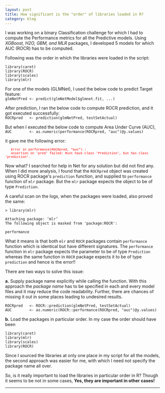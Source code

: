 ```yaml
---
layout: post
title: How significant is the "order" of libraries loaded in R?
category: blog
---
```



I was working on a binary Classification challenge for which I had to compute the Performance metrics for all the Predictive models. Using _XGBoost, H2O, GBM, and MLR_ packages, I developed 5 models for which AUC (ROCR) has to be computed.

Following was the order in which the libraries were loaded in the script: <br>

    library(caret)
    library(ROCR)
    library(scales) 
    library(mlr) 

For one of the models (GLMNet), I used the below code to predict Target feature:<br>
`glmNetPred <- predict(glmNetModel$glmnet.fit, ...)`

After prediction, I ran the below code to compute ROCR prediction, and it got executed successfully:<br>
`ROCRpred   <- prediction(glmNetPred, testSetActual)`

But when I executed the below code to compute Area Under Curve (AUC),<br>
`AUC        <- as.numeric(performance(ROCRpred, "auc")@y.values)`

it gave me the following error:<br>

<span style="color:red; font-family:Courier; font-size:0.75em;">
&nbsp;&nbsp;&nbsp;Error in performance(ROCRpred, "auc") :<br>
&nbsp;&nbsp;&nbsp;Assertion on 'pred' failed: Must have class 'Prediction', but has class 'prediction'.
</span> 
  
Now what? I searched for help in Net for any solution but did not find any. When I did more analysis, I found that the `ROCRpred` object was created using ROCR package's `prediction` function, and supplied to `performance` function of `mlr` package. But the `mlr` package expects the object to be of type `Prediction`.

A careful scan on the logs, when the packages were loaded, also proved the same:
  
    > library(mlr)
	
    Attaching package: ‘mlr’
    The following object is masked from 'package:ROCR':

    performance
	
What it means is that both `mlr` and `ROCR` packages contain `performance` function which is identical but have different signatures. The `performance` function in `mlr` package expects the parameter to be of type `Prediction` whereas the same function in `ROCR` package expects it to be of type `prediction` and hence is the error!!

There are two ways to solve this issue:

__a.__ Supply package name explicitly while calling the function. With this approach the _package name_ has to be specified in each and every model files and it may reduce the code readability. Further, there are chances of missing it out in some places leading to undesired results.

    ROCRpred   <- ROCR::prediction(glmNetPred, testSetActual)
    AUC        <- as.numeric(ROCR::performance(ROCRpred, "auc")@y.values)

__b.__ Load the packages in particular order. In my case the order should have been


    library(caret)
    library(mlr)
    library(scales) 
    library(ROCR) 


Since I sourced the libraries at only one place in my script for all the models, the second approach was easier for me, with which I need not specify the package name all over.


So, is it really important to load the libraries in particular order in R? Though it seems to be not in some cases, **Yes, they are important in other cases!**

---
